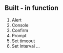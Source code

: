 ## Built - in function

1. Alert
2. Console
3. Confirm
4. Prompt
5. Set timeout
6. Set Interval
   ...
